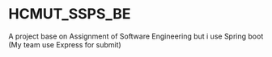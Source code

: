 # HCMUT_SSPS_BE
A project base on Assignment of  Software Engineering but i use Spring boot (My team use Express for submit)
